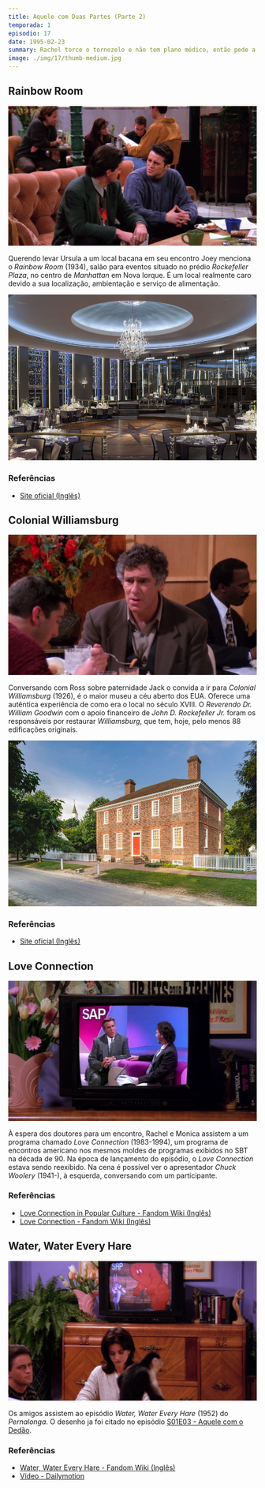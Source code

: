 ```yaml
---
title: Aquele com Duas Partes (Parte 2)
temporada: 1
episodio: 17
date: 1995-02-23
summary: Rachel torce o tornozelo e não tem plano médico, então pede a Monica para trocar de identidade para usar o plano dela.
image: ./img/17/thumb-medium.jpg
---
```


## Rainbow Room

![Rainbow Room](./img/17/rainbow-room.png)

<cena>
  <joey
    original="- Have either of you ever been to the Rainbow Room? Is it expensive?"
    traducao="- Algum de vocês já foi ao Rainbow Room? É caro?"
  />
  <chandler
    original="- Only if you order stuff."
    traducao="- Só se você pedir alguma coisa."
  />
</cena>

Querendo levar Ursula a um local bacana em seu encontro Joey menciona o
*Rainbow Room* (1934), salão para eventos situado no prédio *Rockefeller Plaza*,
no centro de *Manhattan* em Nova Iorque. É um local realmente caro devido a sua
localização, ambientação e serviço de alimentação.

![Rainbow Room - Espaço](./img/17/rainbow-room-espaco.jpg)

### Referências

- [Site oficial (Inglês)](https://rainbowroom.com/our-history/)

## Colonial Williamsburg

![Colonial Williamsburg](./img/17/colonial-williamsburg.png)

<cena>
  <jack
    original="- You always wanted to go to Colonial Williamsburg. How about we do that?"
    traducao="- Você sempre quis ir a Colonial Williamsburg. Que tal?"
  />
</cena>

Conversando com Ross sobre paternidade Jack o convida a ir para *Colonial Williamsburg*
(1926), é o maior museu a céu aberto dos EUA. Oferece uma autêntica experiência de
como era o local no século XVIII. O *Reverendo Dr. William Goodwin* com o apoio
financeiro de *John D. Rockefeller Jr.* foram os responsáveis por restaurar
*Williamsburg*, que tem, hoje, pelo menos 88 edificações originais.

![Colonial Williamsburg - Wythe House](./img/17/colonial-williamsburg-wythe-house.jpg)

### Referências

- [Site oficial (Inglês)](https://www.colonialwilliamsburg.org/learn/about-colonial-williamsburg/)

## Love Connection

![Love Connection](./img/17/love-connection.png)

À espera dos doutores para um encontro, Rachel e Monica assistem a um programa
chamado *Love Connection* (1983-1994), um programa de encontros americano nos
mesmos moldes de programas exibidos no SBT na década de 90. Na época de lançamento
do episódio, o *Love Connection* estava sendo reexibido. Na cena é possível ver
o apresentador *Chuck Woolery* (1941-), à esquerda, conversando com um participante.

### Referências

- [Love Connection in Popular Culture - Fandom Wiki (Inglês)](https://gameshows.fandom.com/wiki/Love_Connection/In_Popular_Culture)
- [Love Connection - Fandom Wiki (Inglês)](https://gameshows.fandom.com/wiki/Love_Connection)

## Water, Water Every Hare

![Water, Water Every Hare](./img/17/water-water-every-hare.png)

Os amigos assistem ao episódio *Water, Water Every Hare* (1952) do *Pernalonga*.
O desenho ja foi citado no episódio [S01E03 - Aquele com o Dedão](/temporada/1/episodio/3/#bugs-bunny).

### Referências

- [Water, Water Every Hare - Fandom Wiki (Inglês)](https://looneytunes.fandom.com/wiki/Water,_Water_Every_Hare)
- [Vídeo - Dailymotion](https://www.dailymotion.com/video/x2fgf28)
